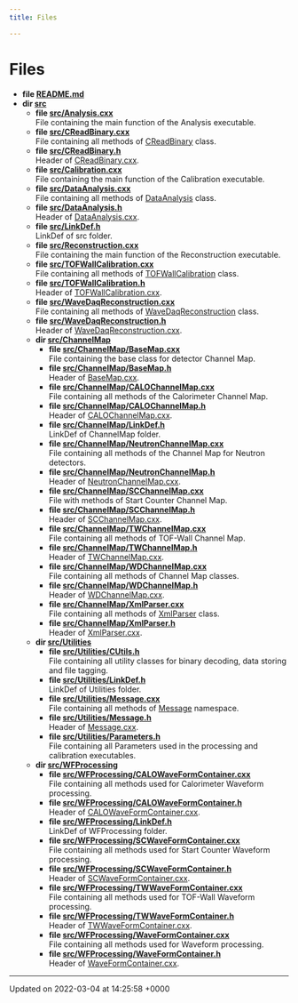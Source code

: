 ```yaml
---
title: Files

---
```


# Files




* **file [README.md](/Files/README_8md.md#file-readme.md)** 
* **dir [src](/Files/dir_68267d1309a1af8e8297ef4c3efbcdba.md#dir-src)** 
    * **file [src/Analysis.cxx](/Files/Analysis_8cxx.md#file-analysis.cxx)** <br>File containing the main function of the Analysis executable. 
    * **file [src/CReadBinary.cxx](/Files/CReadBinary_8cxx.md#file-creadbinary.cxx)** <br>File containing all methods of [CReadBinary](/Classes/classCReadBinary.md) class. 
    * **file [src/CReadBinary.h](/Files/CReadBinary_8h.md#file-creadbinary.h)** <br>Header of [CReadBinary.cxx](/Files/CReadBinary_8cxx.md#file-creadbinary.cxx). 
    * **file [src/Calibration.cxx](/Files/Calibration_8cxx.md#file-calibration.cxx)** <br>File containing the main function of the Calibration executable. 
    * **file [src/DataAnalysis.cxx](/Files/DataAnalysis_8cxx.md#file-dataanalysis.cxx)** <br>File containing all methods of [DataAnalysis](/Classes/classDataAnalysis.md) class. 
    * **file [src/DataAnalysis.h](/Files/DataAnalysis_8h.md#file-dataanalysis.h)** <br>Header of [DataAnalysis.cxx](/Files/DataAnalysis_8cxx.md#file-dataanalysis.cxx). 
    * **file [src/LinkDef.h](/Files/LinkDef_8h.md#file-linkdef.h)** <br>LinkDef of src folder. 
    * **file [src/Reconstruction.cxx](/Files/Reconstruction_8cxx.md#file-reconstruction.cxx)** <br>File containing the main function of the Reconstruction executable. 
    * **file [src/TOFWallCalibration.cxx](/Files/TOFWallCalibration_8cxx.md#file-tofwallcalibration.cxx)** <br>File containing all methods of [TOFWallCalibration](/Classes/classTOFWallCalibration.md) class. 
    * **file [src/TOFWallCalibration.h](/Files/TOFWallCalibration_8h.md#file-tofwallcalibration.h)** <br>Header of [TOFWallCalibration.cxx](/Files/TOFWallCalibration_8cxx.md#file-tofwallcalibration.cxx). 
    * **file [src/WaveDaqReconstruction.cxx](/Files/WaveDaqReconstruction_8cxx.md#file-wavedaqreconstruction.cxx)** <br>File containing all methods of [WaveDaqReconstruction](/Classes/classWaveDaqReconstruction.md) class. 
    * **file [src/WaveDaqReconstruction.h](/Files/WaveDaqReconstruction_8h.md#file-wavedaqreconstruction.h)** <br>Header of [WaveDaqReconstruction.cxx](/Files/WaveDaqReconstruction_8cxx.md#file-wavedaqreconstruction.cxx). 
    * **dir [src/ChannelMap](/Files/dir_f373e83ee03194f063cb71a08edbe6a6.md#dir-src/channelmap)** 
        * **file [src/ChannelMap/BaseMap.cxx](/Files/BaseMap_8cxx.md#file-basemap.cxx)** <br>File containing the base class for detector Channel Map. 
        * **file [src/ChannelMap/BaseMap.h](/Files/BaseMap_8h.md#file-basemap.h)** <br>Header of [BaseMap.cxx](/Files/BaseMap_8cxx.md#file-basemap.cxx). 
        * **file [src/ChannelMap/CALOChannelMap.cxx](/Files/CALOChannelMap_8cxx.md#file-calochannelmap.cxx)** <br>File containing all methods of the Calorimeter Channel Map. 
        * **file [src/ChannelMap/CALOChannelMap.h](/Files/CALOChannelMap_8h.md#file-calochannelmap.h)** <br>Header of [CALOChannelMap.cxx](/Files/CALOChannelMap_8cxx.md#file-calochannelmap.cxx). 
        * **file [src/ChannelMap/LinkDef.h](/Files/ChannelMap_2LinkDef_8h.md#file-linkdef.h)** <br>LinkDef of ChannelMap folder. 
        * **file [src/ChannelMap/NeutronChannelMap.cxx](/Files/NeutronChannelMap_8cxx.md#file-neutronchannelmap.cxx)** <br>File containing all methods of the Channel Map for Neutron detectors. 
        * **file [src/ChannelMap/NeutronChannelMap.h](/Files/NeutronChannelMap_8h.md#file-neutronchannelmap.h)** <br>Header of [NeutronChannelMap.cxx](/Files/NeutronChannelMap_8cxx.md#file-neutronchannelmap.cxx). 
        * **file [src/ChannelMap/SCChannelMap.cxx](/Files/SCChannelMap_8cxx.md#file-scchannelmap.cxx)** <br>File with methods of Start Counter Channel Map. 
        * **file [src/ChannelMap/SCChannelMap.h](/Files/SCChannelMap_8h.md#file-scchannelmap.h)** <br>Header of [SCChannelMap.cxx](/Files/SCChannelMap_8cxx.md#file-scchannelmap.cxx). 
        * **file [src/ChannelMap/TWChannelMap.cxx](/Files/TWChannelMap_8cxx.md#file-twchannelmap.cxx)** <br>File containing all methods of TOF-Wall Channel Map. 
        * **file [src/ChannelMap/TWChannelMap.h](/Files/TWChannelMap_8h.md#file-twchannelmap.h)** <br>Header of [TWChannelMap.cxx](/Files/TWChannelMap_8cxx.md#file-twchannelmap.cxx). 
        * **file [src/ChannelMap/WDChannelMap.cxx](/Files/WDChannelMap_8cxx.md#file-wdchannelmap.cxx)** <br>File containing all methods of Channel Map classes. 
        * **file [src/ChannelMap/WDChannelMap.h](/Files/WDChannelMap_8h.md#file-wdchannelmap.h)** <br>Header of [WDChannelMap.cxx](/Files/WDChannelMap_8cxx.md#file-wdchannelmap.cxx). 
        * **file [src/ChannelMap/XmlParser.cxx](/Files/XmlParser_8cxx.md#file-xmlparser.cxx)** <br>File containing all methods of [XmlParser](/Classes/classXmlParser.md) class. 
        * **file [src/ChannelMap/XmlParser.h](/Files/XmlParser_8h.md#file-xmlparser.h)** <br>Header of [XmlParser.cxx](/Files/XmlParser_8cxx.md#file-xmlparser.cxx). 
    * **dir [src/Utilities](/Files/dir_ff383ddf1aa4eab0c4ce7910366d05a5.md#dir-src/utilities)** 
        * **file [src/Utilities/CUtils.h](/Files/CUtils_8h.md#file-cutils.h)** <br>File containing all utility classes for binary decoding, data storing and file tagging. 
        * **file [src/Utilities/LinkDef.h](/Files/Utilities_2LinkDef_8h.md#file-linkdef.h)** <br>LinkDef of Utilities folder. 
        * **file [src/Utilities/Message.cxx](/Files/Message_8cxx.md#file-message.cxx)** <br>File containing all methods of [Message](/Namespaces/namespaceMessage.md) namespace. 
        * **file [src/Utilities/Message.h](/Files/Message_8h.md#file-message.h)** <br>Header of [Message.cxx](/Files/Message_8cxx.md#file-message.cxx). 
        * **file [src/Utilities/Parameters.h](/Files/Parameters_8h.md#file-parameters.h)** <br>File containing all Parameters used in the processing and calibration executables. 
    * **dir [src/WFProcessing](/Files/dir_cee828f8bfe1e9ceeff45a2da91f8dbd.md#dir-src/wfprocessing)** 
        * **file [src/WFProcessing/CALOWaveFormContainer.cxx](/Files/CALOWaveFormContainer_8cxx.md#file-calowaveformcontainer.cxx)** <br>File containing all methods used for Calorimeter Waveform processing. 
        * **file [src/WFProcessing/CALOWaveFormContainer.h](/Files/CALOWaveFormContainer_8h.md#file-calowaveformcontainer.h)** <br>Header of [CALOWaveFormContainer.cxx](/Files/CALOWaveFormContainer_8cxx.md#file-calowaveformcontainer.cxx). 
        * **file [src/WFProcessing/LinkDef.h](/Files/WFProcessing_2LinkDef_8h.md#file-linkdef.h)** <br>LinkDef of WFProcessing folder. 
        * **file [src/WFProcessing/SCWaveFormContainer.cxx](/Files/SCWaveFormContainer_8cxx.md#file-scwaveformcontainer.cxx)** <br>File containing all methods used for Start Counter Waveform processing. 
        * **file [src/WFProcessing/SCWaveFormContainer.h](/Files/SCWaveFormContainer_8h.md#file-scwaveformcontainer.h)** <br>Header of [SCWaveFormContainer.cxx](/Files/SCWaveFormContainer_8cxx.md#file-scwaveformcontainer.cxx). 
        * **file [src/WFProcessing/TWWaveFormContainer.cxx](/Files/TWWaveFormContainer_8cxx.md#file-twwaveformcontainer.cxx)** <br>File containing all methods used for TOF-Wall Waveform processing. 
        * **file [src/WFProcessing/TWWaveFormContainer.h](/Files/TWWaveFormContainer_8h.md#file-twwaveformcontainer.h)** <br>Header of [TWWaveFormContainer.cxx](/Files/TWWaveFormContainer_8cxx.md#file-twwaveformcontainer.cxx). 
        * **file [src/WFProcessing/WaveFormContainer.cxx](/Files/WaveFormContainer_8cxx.md#file-waveformcontainer.cxx)** <br>File containing all methods used for Waveform processing. 
        * **file [src/WFProcessing/WaveFormContainer.h](/Files/WaveFormContainer_8h.md#file-waveformcontainer.h)** <br>Header of [WaveFormContainer.cxx](/Files/WaveFormContainer_8cxx.md#file-waveformcontainer.cxx). 



-------------------------------

Updated on 2022-03-04 at 14:25:58 +0000
